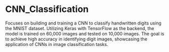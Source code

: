 # CNN_Classification
Focuses on building and training a CNN to classify handwritten digits using the MNIST dataset. Utilizing Keras with TensorFlow as the backend, the model is trained on 60,000 images and tested on 10,000 images. The goal is to achieve high accuracy in identifying digit images, showcasing the application of CNNs in image classification tasks.
